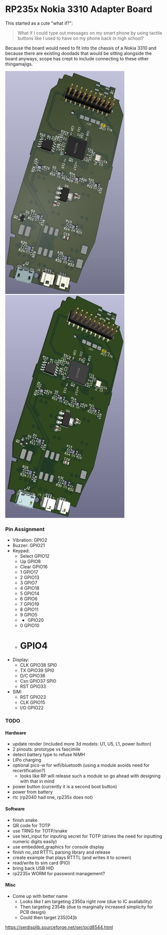 # RP235x Nokia 3310 Adapter Board

This started as a cute "what if?":

> What if I could type out messages on my smart phone by using tactile buttons like I used to have on my phone back in high school?

Because the board would need to fit into the chassis of a Nokia 3310 and because there are existing doodads that would be sitting alongside the board anyways, scope has crept to include connecting to these other thingamajigs.

![3D render of front of adapter board](./front.jpg)
![3D render of back of adapter board](./back.jpg)

### Pin Assignment

- Vibration: GPIO2
- Buzzer: GPIO21
- Keypad:
    - Select GPIO12
    - Up GPIO8
	- Clear GPIO16
	- 1 GPIO17
	- 2 GPIO13
	- 3 GPIO7
	- 4 GPIO18
	- 5 GPIO14
	- 6 GPIO6
	- 7 GPIO19
	- 8 GPIO11
	- 9 GPIO5
	- * GPIO20
	- 0 GPIO10
	- # GPIO4 
- Display:
	- CLK GPIO38 SPI0
	- TX GPIO39 SPI0
	- D/C GPIO36
	- Csn GPIO37 SPI0
	- RST GPIO33
- SIM:
    - RST GPIO23
    - CLK GPIO15
    - I/O GPIO22

### TODO
#### Hardware
- update render (included more 3d models: U1, U5, L1, power button)
- 2 pinouts: prototype vs fascimile
- detect battery type to refuse NiMH
- LiPo charging
- optional pico-w for wifi/bluetooth (using a module avoids need for recertification?)
    - looks like RP will release such a module so go ahead with designing with that in mind
- power button (currently it is a second boot button)
- power from battery
- rtc (rp2040 had one, rp235x does not)

#### Software
- finish snake
- QR code for TOTP
- use TRNG for TOTP/snake
- use text_input for inputing secret for TOTP (drives the need for inputting numeric digits easily)
- use embedded_graphics for console display
- finish no_std RTTTL parsing library and release
- create example that plays RTTTL (and writes it to screen)
- read/write to sim card (PIO)
- bring back USB HID
- rp2235x WORM for password management?

#### Misc
- Come up with better name
    - Looks like I am targeting 2350a right now (due to IC availability)
    - Then targeting 2354b (due to marginally increased simplicity for PCB design)
    - Could then target 235[04]b

https://serdisplib.sourceforge.net/ser/pcd8544.html
